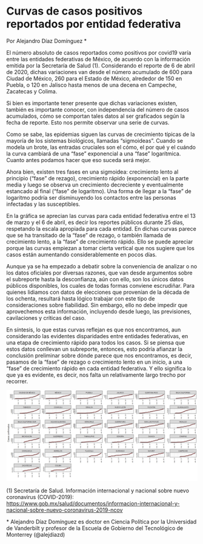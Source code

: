# **Curvas de casos positivos reportados por entidad federativa**

Por Alejandro Díaz Domínguez \*

El número absoluto de casos reportados como positivos por covid19 varía
entre las entidades federativas de México, de acuerdo con la información
emitida por la Secretaría de Salud (1). Considerando el reporte de 6 de
abril de 2020, dichas variaciones van desde el número acumulado de 600
para Ciudad de México, 260 para el Estado de México, alrededor de 150 en
Puebla, o 120 en Jalisco hasta menos de una decena en Campeche,
Zacatecas y Colima.

Si bien es importante tener presente que dichas variaciones existen,
también es importante conocer, con independencia del número de casos
acumulados, cómo se comportan tales datos al ser graficados según la
fecha de reporte. Esto nos permite observar una serie de curvas.

Como se sabe, las epidemias siguen las curvas de crecimiento típicas de
la mayoría de los sistemas biológicos, llamadas “sigmoideas”. Cuando se
modela un brote, las entradas cruciales son el cómo, el por qué y el
cuándo la curva cambiará de una “fase” exponencial a una “fase”
logarítmica. Cuanto antes podamos hacer que eso suceda será mejor.

Ahora bien, existen tres fases en una sigmoidea: crecimiento lento al
principio (“fase” de rezago), crecimiento rápido (exponencial) en la
parte media y luego se observa un crecimiento decreciente y
eventualmente estancado al final (“fase” de logaritmo). Una forma de
llegar a la “fase” de logaritmo podría ser disminuyendo los contactos
entre las personas infectadas y las susceptibles.

En la gráfica se aprecian las curvas para cada entidad federativa entre
el 13 de marzo y el 6 de abril, es decir los reportes públicos durante
25 días, respetando la escala apropiada para cada entidad. En dichas
curvas parece que se ha transitado de la “fase” de rezago, o también
llamada de crecimiento lento, a la “fase” de crecimiento rápido. Ello se
puede apreciar porque las curvas empiezan a tomar cierta vertical que
nos sugiere que los casos están aumentando considerablemente en pocos
días.

Aunque ya se ha empezado a debatir sobre la conveniencia de analizar o
no los datos oficiales por diversas razones, que van desde argumentos
sobre el subreporte hasta la desconfianza, aún con ello, son los únicos
datos públicos disponibles, los cuales de todas formas conviene
escrudiñar. Para quienes lidiamos con datos de elecciones que provenían
de la década de los ochenta, resultará hasta lógico trabajar con este
tipo de consideraciones sobre fiabilidad. Sin embargo, ello no debe
impedir que aprovechemos esta información, incluyendo desde luego, las
previsiones, cavilaciones y críticas del caso.

En síntesis, lo que estas curvas reflejan es que nos encontramos, aun
considerando las evidentes disparidades entre entidades federativas, en
una etapa de crecimiento rápido para todos los casos. Si se piensa que
estos datos conllevan un subreporte, entonces, esto podría afianzar la
conclusión preliminar sobre dónde parece que nos encontramos, es decir,
pasamos de la “fase” de rezago o crecimiento lento en un inicio, a una
“fase” de crecimiento rápido en cada entidad federativa. Y ello
significa lo que ya es evidente, es decir, nos falta un relativamente
largo trecho por recorrer.

![curvasedosfinal](https://github.com/mexicovid/MexiCovidResearch/blob/master/Media/2_curvas_edos/curvasedosfinal.jpeg?raw=true)

(1) Secretaría de Salud. Información internacional y nacional sobre
nuevo coronavirus (COVID-2019):
<https://www.gob.mx/salud/documentos/informacion-internacional-y-nacional-sobre-nuevo-coronavirus-2019-ncov>

\* Alejandro Díaz Domínguez es doctor en Ciencia Política por la
Universidad de Vanderbilt y profesor de la Escuela de Gobierno del
Tecnológico de Monterrey (@alejdiazd)

